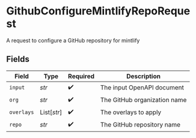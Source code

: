# GithubConfigureMintlifyRepoRequest

A request to configure a GitHub repository for mintlify


## Fields

| Field                        | Type                         | Required                     | Description                  |
| ---------------------------- | ---------------------------- | ---------------------------- | ---------------------------- |
| `input`                      | *str*                        | :heavy_check_mark:           | The input OpenAPI document   |
| `org`                        | *str*                        | :heavy_check_mark:           | The GitHub organization name |
| `overlays`                   | List[*str*]                  | :heavy_check_mark:           | The overlays to apply        |
| `repo`                       | *str*                        | :heavy_check_mark:           | The GitHub repository name   |